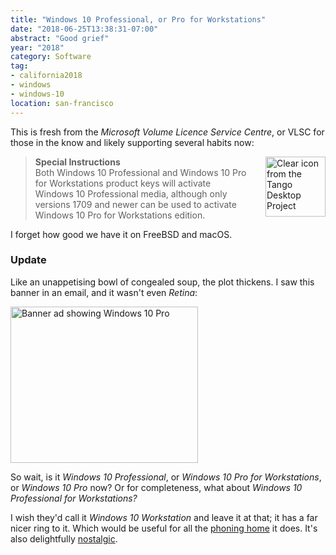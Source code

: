 ```yaml
---
title: "Windows 10 Professional, or Pro for Workstations"
date: "2018-06-25T13:38:31-07:00"
abstract: "Good grief"
year: "2018"
category: Software
tag:
- california2018
- windows
- windows-10
location: san-francisco
---
```

This is fresh from the *Microsoft Volume Licence Service Centre*, or VLSC for those in the know and likely supporting several habits now:

<p><img src="https://rubenerd.com/files/stock/tango-system-lock-screen.svg" alt="Clear icon from the Tango Desktop Project" style="width:96px; height:96px; float:right; margin:0 0 1em 2em" /></p>

> **Special Instructions**  
> Both Windows 10 Professional and Windows 10 Pro for Workstations product keys will activate Windows 10 Professional media, although only versions 1709 and newer can be used to activate Windows 10 Pro for Workstations edition.

I forget how good we have it on FreeBSD and macOS.

### Update

Like an unappetising bowl of congealed soup, the plot thickens. I saw this banner in an email, and it wasn't even *Retina*:

<p><img src="https://rubenerd.com/files/2018/ad-windows10pro.jpg" alt="Banner ad showing Windows 10 Pro" style="width:300px; height:250px;" /></p>

So wait, is it *Windows 10 Professional*, or *Windows 10 Pro for Workstations*, or *Windows 10 Pro* now? Or for completeness, what about *Windows 10 Professional for Workstations?*

I wish they'd call it *Windows 10 Workstation* and leave it at that; it has a far nicer ring to it. Which would be useful for all the [phoning home] it does. It's also delightfully [nostalgic].

[phoning home]: https://rubenerd.com/windows-10-versus-wireshark/ "Windows 10 versus Wireshark"
[nostalgic]: https://rubenerd.com/review-of-q/ "My belated review of Q.app"

